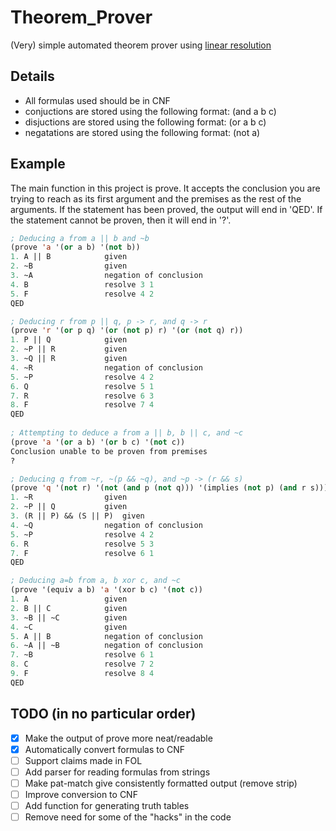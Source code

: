 # Theorem_Prover
(Very) simple automated theorem prover using [linear resolution](http://plato.stanford.edu/entries/reasoning-automated/)

## Details
* All formulas used should be in CNF
* conjuctions are stored using the following format: (and a b c)
* disjuctions are stored using the following format: (or a b c)
* negatations are stored using the following format: (not a)

## Example
The main function in this project is prove. It accepts the conclusion you are trying to reach as its first argument and the premises as the rest of the arguments. If the statement has been proved, the output will end in 'QED'. If the statement cannot be proven, then it will end in '?'.
``` CommonLisp
; Deducing a from a || b and ~b
(prove 'a '(or a b) '(not b))
1. A || B            given
2. ~B                given
3. ~A                negation of conclusion
4. B                 resolve 3 1
5. F                 resolve 4 2
QED

; Deducing r from p || q, p -> r, and q -> r
(prove 'r '(or p q) '(or (not p) r) '(or (not q) r))
1. P || Q            given
2. ~P || R           given
3. ~Q || R           given
4. ~R                negation of conclusion
5. ~P                resolve 4 2
6. Q                 resolve 5 1
7. R                 resolve 6 3
8. F                 resolve 7 4
QED
  
; Attempting to deduce a from a || b, b || c, and ~c
(prove 'a '(or a b) '(or b c) '(not c))
Conclusion unable to be proven from premises
?

; Deducing q from ~r, ~(p && ~q), and ~p -> (r && s)
(prove 'q '(not r) '(not (and p (not q))) '(implies (not p) (and r s)))
1. ~R                given
2. ~P || Q           given
3. (R || P) && (S || P)  given
4. ~Q                negation of conclusion
5. ~P                resolve 4 2
6. R                 resolve 5 3
7. F                 resolve 6 1
QED

; Deducing a=b from a, b xor c, and ~c
(prove '(equiv a b) 'a '(xor b c) '(not c))
1. A                 given
2. B || C            given
3. ~B || ~C          given
4. ~C                given
5. A || B            negation of conclusion
6. ~A || ~B          negation of conclusion
7. ~B                resolve 6 1
8. C                 resolve 7 2
9. F                 resolve 8 4
QED
```

## TODO (in no particular order)
- [X] Make the output of prove more neat/readable
- [X] Automatically convert formulas to CNF
- [ ] Support claims made in FOL
- [ ] Add parser for reading formulas from strings
- [ ] Make pat-match give consistently formatted output (remove strip)
- [ ] Improve conversion to CNF
- [ ] Add function for generating truth tables
- [ ] Remove need for some of the "hacks" in the code
